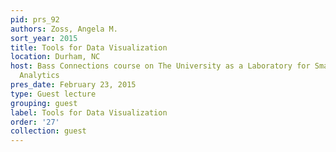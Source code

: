 ```yaml
---
pid: prs_92
authors: Zoss, Angela M.
sort_year: 2015
title: Tools for Data Visualization
location: Durham, NC
host: Bass Connections course on The University as a Laboratory for Smart Grid Data
  Analytics
pres_date: February 23, 2015
type: Guest lecture
grouping: guest
label: Tools for Data Visualization
order: '27'
collection: guest
---
```


